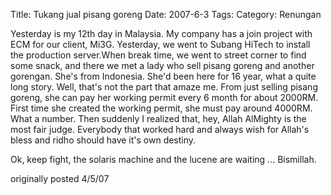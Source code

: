 Title: Tukang jual pisang goreng
Date: 2007-6-3
Tags: 
Category: Renungan

Yesterday is my 12th day in Malaysia. My company has a join project with ECM for our client, Mi3G. Yesterday, we went to Subang HiTech to install the production server.When break time, we went to street corner to find some snack, and there we met a lady who sell pisang goreng and another gorengan. She's from Indonesia. She'd been here for 16 year, what a quite long story. Well, that's not the part that amaze me. From just selling pisang goreng, she can pay her working permit every 6 month for about 2000RM. First time she created the working permit, she must pay around 4000RM. What a number. Then suddenly I realized that, hey, Allah AlMighty is the most fair judge. Everybody that worked hard and always wish for Allah's bless and ridho should have it's own destiny.


Ok, keep fight, the solaris machine and the lucene are waiting ...
Bismillah.



originally posted 4/5/07
